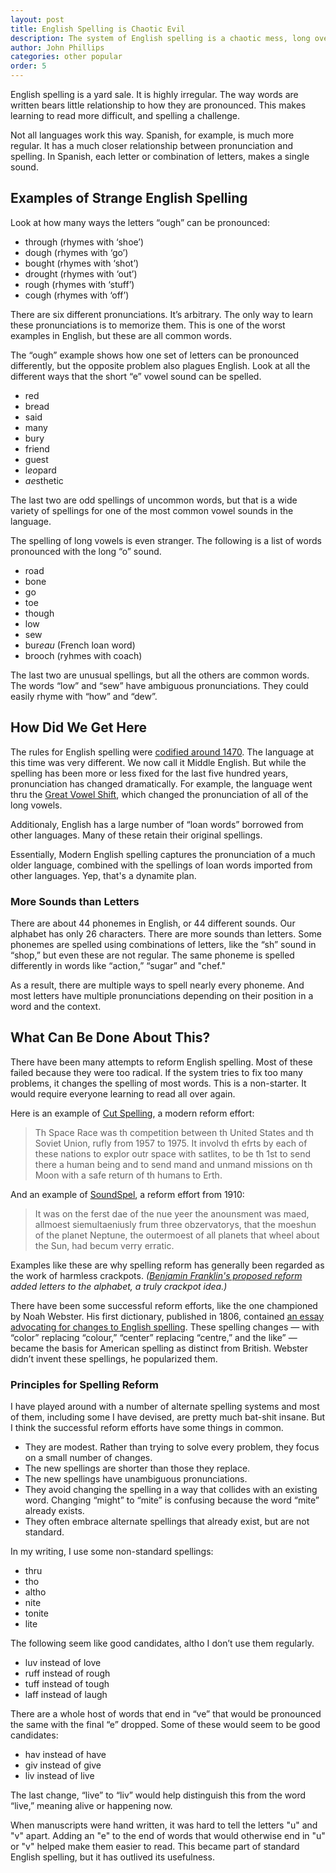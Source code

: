 ```yaml
---
layout: post
title: English Spelling is Chaotic Evil
description: The system of English spelling is a chaotic mess, long overdu for reform.
author: John Phillips
categories: other popular
order: 5
---
```


English spelling is a yard sale. It is highly irregular. The way words are written bears little relationship to how they are pronounced. This makes learning to read more difficult, and spelling a challenge.

Not all languages work this way. Spanish, for example, is much more regular. It has a much closer relationship between pronunciation and spelling. In Spanish, each letter or combination of letters, makes a single sound.

## Examples of Strange English Spelling

Look at how many ways the letters “ough” can be pronounced:

* through (rhymes with ‘shoe’)
* dough (rhymes with ‘go’)
* bought (rhymes with ‘shot’)
* drought (rhymes with ‘out’)
* rough (rhymes with ‘stuff’)
* cough (rhymes with ‘off’)

There are six different pronunciations. It’s arbitrary. The only way to learn these pronunciations is to memorize them. This is one of the worst examples in English, but these are all common words. 

The “ough” example shows how one set of letters can be pronounced differently, but the opposite problem also plagues English. Look at all the different ways that the short “e” vowel sound can be spelled.

* red 
* bread
* said
* many
* bury
* friend 
* guest
* l*eo*pard
* *ae*sthetic

The last two are odd spellings of uncommon words, but that is a wide variety of spellings for one of the most common vowel sounds in the language. 

The spelling of long vowels is even stranger. The following is a list of words pronounced with the long “o” sound.

* road 
* bone
* go
* toe
* though
* low
* sew
* bur*eau* (French loan word)
* brooch (ryhmes with coach)

The last two are unusual spellings, but all the others are common words. The words “low” and “sew” have ambiguous pronunciations. They could easily rhyme with “how” and “dew”.

## How Did We Get Here

The rules for English spelling were [codified around 1470][mid]. The language at this time was very different. We now call it Middle English. But while the spelling has been more or less fixed for the last five hundred years, pronunciation has changed dramatically. For example, the language went thru the [Great Vowel Shift][shift], which changed the pronunciation of all of the long vowels.

Additionaly, English has a large number of “loan words” borrowed from other languages. Many of these retain their original spellings.

Essentially, Modern English spelling captures the pronunciation of a much older language, combined with the spellings of loan words imported from other languages. Yep, that's a dynamite plan.

### More Sounds than Letters

There are about 44 phonemes in English, or 44 different sounds. Our alphabet has only 26 characters. There are more sounds than letters. Some phonemes are spelled using combinations of letters, like the “sh” sound in “shop,” but even these are not regular. The same phoneme is spelled differently in words like “action,” “sugar” and "chef."

As a result, there are multiple ways to spell nearly every phoneme. And most letters have multiple pronunciations depending on their position in a word and the context.

## What Can Be Done About This?

There have been many attempts to reform English spelling. Most of these failed because they were too radical. If the system tries to fix too many problems, it changes the spelling of most words. This is a non-starter. It would require everyone learning to read all over again.

Here is an example of [Cut Spelling][cut], a modern reform effort:

> Th Space Race was th competition between th United States and th Soviet Union, rufly from 1957 to 1975. It involvd th efrts by each of these nations to explor outr space with satlites, to be th 1st to send there a human being and to send mand and unmand missions on th Moon with a safe return of th humans to Erth.

And an example of [SoundSpel][snd], a reform effort from 1910:

> It was on the ferst dae of the nue yeer the anounsment was maed, allmoest siemultaeniusly frum three obzervatorys, that the moeshun of the planet Neptune, the outermoest of all planets that wheel about the Sun, had becum verry erratic.

Examples like these are why spelling reform has generally been regarded as the work of harmless crackpots. *([Benjamin Franklin's proposed reform][ben] added letters to the alphabet, a truly crackpot idea.)*

There have been some successful reform efforts, like the one championed by Noah Webster. His first dictionary, published in 1806, contained [an essay advocating for changes to English spelling][web]. These spelling changes — with “color” replacing “colour,”  “center” replacing “centre,” and the like” — became the basis for American  spelling as distinct from British. Webster didn’t invent these spellings, he  popularized them.

### Principles for Spelling Reform

I have played around with a number of alternate spelling systems and most of them, including some I have devised, are pretty much bat-shit insane. But I think the successful reform efforts have some things in common.

* They are modest. Rather than trying to solve every problem, they focus on a small number of changes.
* The new spellings are shorter than those they replace.
* The new spellings have unambiguous pronunciations.
* They avoid changing the spelling in a way that collides with an existing word. Changing “might” to “mite” is confusing because the word “mite” already exists. 
* They often embrace alternate spellings that already exist, but are not standard.

In my writing, I use some non-standard spellings:

* thru
* tho
* altho
* nite
* tonite
* lite

The following seem like good candidates, altho I don’t use them regularly.

* luv instead of love
* ruff instead of rough
* tuff instead of tough
* laff instead of laugh 

There are a whole host of words that end in “ve” that would be pronounced the same with the final “e” dropped. Some of these would seem to be good candidates:

* hav instead of have
* giv instead of give
* liv instead of live 

The last change, “live” to “liv” would help distinguish this from the word “live,” meaning alive or happening now.

When manuscripts were hand written, it was hard to tell the letters "u" and "v" apart. Adding an "e" to the end of words that would otherwise end in "u" or "v" helped make them easier to read. This became part of standard English spelling, but it has outlived its usefulness. 


[mid]: https://en.wikipedia.org/wiki/Middle_English
[shift]: https://en.wikipedia.org/wiki/Great_Vowel_Shift
[cant]: https://sourcebooks.fordham.edu/source/ct-prolog-para.asp
[web]: https://en.wikisource.org/wiki/A_Compendious_Dictionary_of_the_English_Language#ORTHOGRAPHY.
[cut]: https://en.wikipedia.org/wiki/Cut_Spelling
[snd]: https://en.wikipedia.org/wiki/SoundSpel
[ben]: https://en.wikipedia.org/wiki/Benjamin_Franklin%27s_phonetic_alphabet